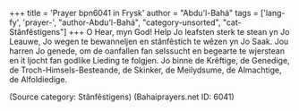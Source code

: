+++
title = 'Prayer bpn6041 in Frysk'
author = "Abdu'l-Bahá"
tags = ['lang-fy', 'prayer-', "author-Abdu'l-Bahá", "category-unsorted", "cat-Stânfêstigens"]
+++
O Hear, myn God! Help Jo leafsten sterk te stean yn Jo Leauwe, Jo wegen te bewanneljen en stânfêstich te wêzen yn Jo Saak.
Jou harren Jo genede, om de oanfallen fan selssucht en begearte te wjerstean en it ljocht fan godlike Lieding te folgjen.
Jo binne de Krêftige, de Genedige, de Troch-Himsels-Besteande, de Skinker, de Meilydsume, de Almachtige, de Alfoldiedige.

(Source category: Stânfêstigens)
(Bahaiprayers.net ID: 6041)
